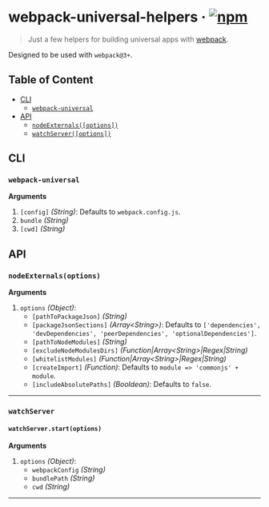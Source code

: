 # webpack-universal-helpers · [![npm](https://img.shields.io/npm/v/webpack-universal-helpers.svg)](https://npm.im/webpack-universal-helpers)

> Just a few helpers for building universal apps with [webpack](https://webpack.js.org/).

Designed to be used with `webpack@3+`.

## Table of Content

- [CLI](#cli)
  - [`webpack-universal`](#webpack-universal)
- [API](#api)
  - [`nodeExternals([options])`](#nodeexternals)
  - [`watchServer([options])`](#watchserver)

## CLI

### `webpack-universal`

__Arguments__

1. `[config]` _(String)_: Defaults to `webpack.config.js`.
2. `bundle` _(String)_
3. `[cwd]` _(String)_

## API

### `nodeExternals(options)`

__Arguments__

1. `options` _(Object)_:
   - `[pathToPackageJson]` _(String)_
   - `[packageJsonSections]` _(Array\<String\>)_: Defaults to `['dependencies', 'devDependencies', 'peerDependencies', 'optionalDependencies']`.
   - `[pathToNodeModules]` _(String)_
   - `[excludeNodeModulesDirs]` _(Function|Array\<String\>|Regex|String)_
   - `[whitelistModules]` _(Function|Array\<String\>|Regex|String)_
   - `[createImport]` _(Function)_: Defaults to `module => 'commonjs' + module`.
   - `[includeAbsolutePaths]` _(Booldean)_: Defaults to `false`.

---

### `watchServer`

#### `watchServer.start(options)`

__Arguments__

1. `options` _(Object)_:
   - `webpackConfig` _(String)_
   - `bundlePath` _(String)_
   - `cwd` _(String)_

---
